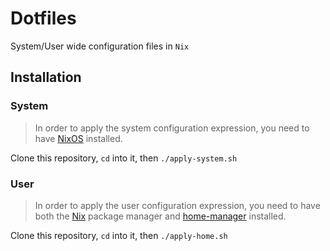# Dotfiles
System/User wide configuration files in `Nix`

## Installation

### System
> In order to apply the system configuration expression, you need to have [NixOS](https://nixos.org/) installed.

Clone this repository, `cd` into it, then `./apply-system.sh`

### User
> In order to apply the user configuration expression, you need to have both the [Nix](https://nixos.org/) package manager and [home-manager](https://github.com/nix-community/home-manager) installed.


Clone this repository, `cd` into it, then `./apply-home.sh`
